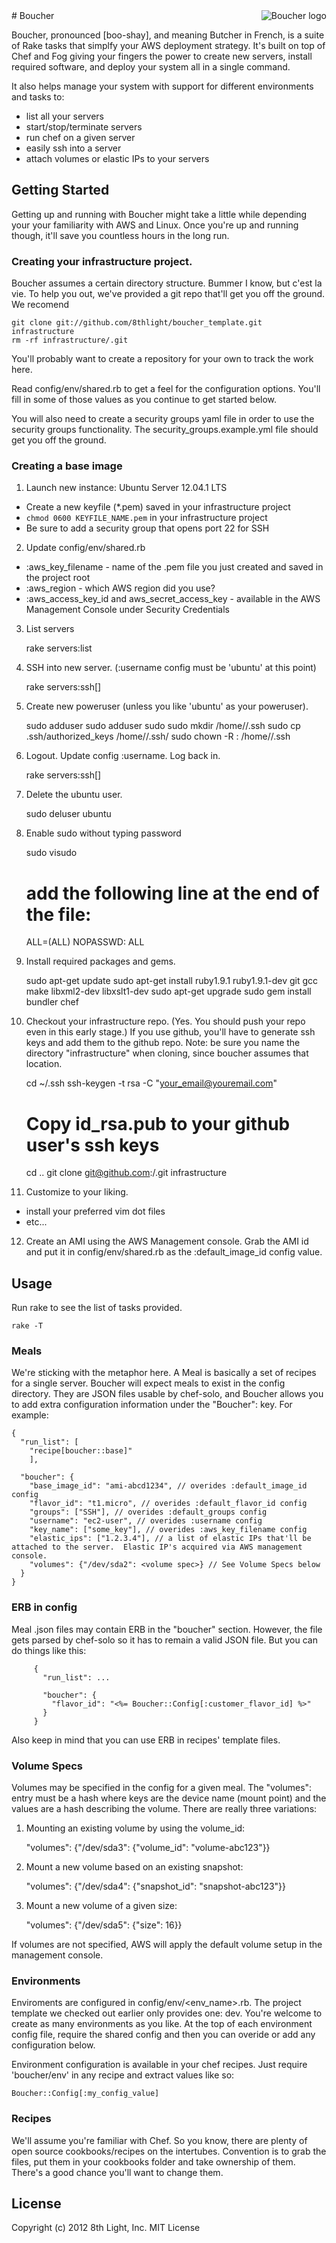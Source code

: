 <img src="https://raw.github.com/8thlight/boucher/master/boucher_logo.jpg" alt="Boucher logo" title="Boucher" align="right"/>
# Boucher

Boucher, pronounced [boo-shay], and meaning Butcher in French, is a suite of Rake tasks that simplfy your AWS
deployment strategy.  It's built on top of Chef and Fog giving your fingers the power to create new servers,
install required software, and deploy your system all in a single command.

It also helps manage your system with support for different environments and tasks to:

 * list all your servers
 * start/stop/terminate servers
 * run chef on a given server
 * easily ssh into a server
 * attach volumes or elastic IPs to your servers

## Getting Started

Getting up and running with Boucher might take a little while depending your your familiarity with AWS and Linux.
Once you're up and running though, it'll save you countless hours in the long run.

### Creating your infrastructure project.

Boucher assumes a certain directory structure.  Bummer I know, but c'est la vie.  To help you out, we've provided a git repo
that'll get you off the ground.  We recomend

    git clone git://github.com/8thlight/boucher_template.git infrastructure
    rm -rf infrastructure/.git

You'll probably want to create a repository for your own to track the work here.

Read config/env/shared.rb to get a feel for the configuration options.  You'll fill in some of those values as you continue to get started below.

You will also need to create a security groups yaml file in order to use the security groups functionality.  The security\_groups.example.yml file should get you off the ground.

### Creating a base image

1) Launch new instance: Ubuntu Server 12.04.1 LTS

 * Create a new keyfile (*.pem) saved in your infrastructure project
 * `chmod 0600 KEYFILE_NAME.pem` in your infrastructure project
 * Be sure to add a security group that opens port 22 for SSH

2) Update config/env/shared.rb

 * :aws_key_filename - name of the .pem file you just created and saved in the project root
 * :aws_region - which AWS region did you use?
 * :aws_access_key_id and aws_secret_access_key - available in the AWS Management Console under Security Credentials

3) List servers

    rake servers:list

4) SSH into new server.  (:username config must be 'ubuntu' at this point)

    rake servers:ssh[<instance id>]

5) Create new poweruser (unless you like 'ubuntu' as your poweruser).

    sudo adduser <username>
    sudo adduser <username> sudo
    sudo mkdir /home/<username>/.ssh
    sudo cp .ssh/authorized_keys /home/<username>/.ssh/
    sudo chown -R <username>:<username> /home/<username>/.ssh

6) Logout.  Update config :username. Log back in.

    rake servers:ssh[<instance id>]

7) Delete the ubuntu user.

    sudo deluser ubuntu

8) Enable sudo without typing password

    sudo visudo
    # add the following line at the end of the file:
    <username> ALL=(ALL) NOPASSWD: ALL

9) Install required packages and gems.

    sudo apt-get update
    sudo apt-get install ruby1.9.1 ruby1.9.1-dev git gcc make libxml2-dev libxslt1-dev
    sudo apt-get upgrade
    sudo gem install bundler chef

10) Checkout your infrastructure repo.  (Yes.  You should push your repo even in this early stage.)
If you use github, you'll have to generate ssh keys and add them to the github repo. Note: be sure
you name the directory "infrastructure" when cloning, since boucher assumes that location.

    cd ~/.ssh
    ssh-keygen -t rsa -C "your_email@youremail.com"
    # Copy id_rsa.pub to your github user's ssh keys
    cd ..
    git clone git@github.com:<github account name>/<your infratructure project name>.git infrastructure

11) Customize to your liking.

 * install your preferred vim dot files
 * etc...

12) Create an AMI using the AWS Management console.  Grab the AMI id and put it in config/env/shared.rb as the :default_image_id config value.

## Usage

Run rake to see the list of tasks provided.

    rake -T

### Meals

We're sticking with the metaphor here.  A Meal is basically a set of recipes for a single server.
Boucher will expect meals to exist in the config directory.  They are JSON files usable by chef-solo, and Boucher
allows you to add extra configuration information under the "Boucher": key.  For example:

    {
      "run_list": [
        "recipe[boucher::base]"
        ],

      "boucher": {
        "base_image_id": "ami-abcd1234", // overides :default_image_id config
        "flavor_id": "t1.micro", // overides :default_flavor_id config
        "groups": ["SSH"], // overides :default_groups config
        "username": "ec2-user", // overides :username config
        "key_name": ["some_key"], // overides :aws_key_filename config
        "elastic_ips": ["1.2.3.4"], // a list of elastic IPs that'll be attached to the server.  Elastic IP's acquired via AWS management console.
        "volumes": {"/dev/sda2": <volume spec>} // See Volume Specs below
      }
    }

### ERB in config

Meal .json files may contain ERB in the "boucher" section.  However, the file gets parsed by chef-solo so it has to remain a valid JSON file.  But you can do things like this:

         {
           "run_list": ...

           "boucher": {
             "flavor_id": "<%= Boucher::Config[:customer_flavor_id] %>"
           }
         }

Also keep in mind that you can use ERB in recipes' template files.

### Volume Specs

Volumes may be specified in the config for a given meal. The "volumes": entry must be a hash where keys are the device name (mount point) and the values
are a hash describing the volume.  There are really three variations:

1) Mounting an existing volume by using the volume_id:

    "volumes": {"/dev/sda3": {"volume_id": "volume-abc123"}}

2) Mount a new volume based on an existing snapshot:

    "volumes": {"/dev/sda4": {"snapshot_id": "snapshot-abc123"}}

3) Mount a new volume of a given size:

    "volumes": {"/dev/sda5": {"size": 16}}

If volumes are not specified, AWS will apply the default volume setup in the management console.


### Environments

Enviroments are configured in config/env/<env_name>.rb. The project template we checked out earlier only provides one: dev.
You're welcome to create as many environments as you like.  At the top of each environment config file, require the shared
config and then you can overide or add any configuration below.


Environment configuration is available in your chef recipes.  Just require 'boucher/env' in any recipe and extract values like so:

    Boucher::Config[:my_config_value]

### Recipes

We'll assume you're familiar with Chef.  So you know, there are plenty of open source cookbooks/recipes on the intertubes.
Convention is to grab the files, put them in your cookbooks folder and take ownership of them.  There's a good chance you'll
want to change them.

## License

Copyright (c) 2012 8th Light, Inc.
MIT License
